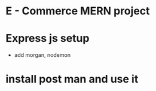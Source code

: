 # E - Commerce MERN project 

# Express js setup
 * add morgan, nodemon 
# install post man and use it

